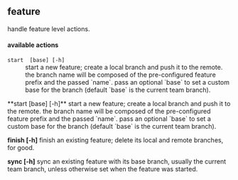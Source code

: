 
## feature

handle feature level actions.

#### available actions

<dl>
	<dt><code>start <name> [base] [-h]</code></dt>
	<dd>start a new feature; create a local branch and push it to the remote.
the branch name will be composed of the pre-configured feature prefix and the passed `name`.
pass an optional `base` to set a custom base for the branch (default `base` is the current team branch).</dd>
</dl>
   **start <name> [base] [-h]**
      start a new feature; create a local branch and push it to the remote.
      the branch name will be composed of the pre-configured feature prefix and the passed `name`.
      pass an optional `base` to set a custom base for the branch (default `base` is the current team branch).
 
   **finish <name> [-h]**
      finish an existing feature; delete its local and remote branches, for good.
 
   **sync <name> [-h]**
      sync an existing feature with its base branch, usually the current team branch, unless otherwise set when the feature was started.
 